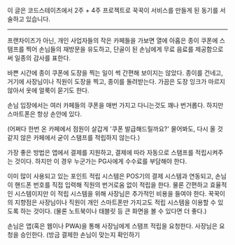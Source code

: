 이 글은 코드스테이츠에서 2주 + 4주 프로젝트로 꾹꾹이 서비스를 만들게 된 동기를 서술하고 있습니다.

---

프랜차이즈가 아닌, 개인 사업자들의 작은 카페들을 가보면 열에 아홉은 종이 쿠폰에 스탬프를 찍어 손님들의 재방문을 유도하고, 단골이 된 손님에게 무료 음료를 제공함으로써 일종의 감사를 표한다.

바쁜 시간에 종이 쿠폰에 도장을 찍는 일이 썩 간편해 보이지는 않았다. 종이를 건네고, 거기에 사장님이나 직원이 도장을 찍고, 종이를 돌려받는다. 가끔은 도장 잉크가 마르지 않아서 옷에 얼룩이 묻기도 한다.

손님 입장에서는 여러 카페들의 쿠폰을 매번 가지고 다니는것도 꽤나 번거롭다. 하지만 스마트폰은 항상 손안에 있다.

(어쩌다 한번 온 카페에서 점원이 살갑게 '쿠폰 발급해드릴까요?' 물어봐도, 다시 올 것 같지 않은 카페에서 굳이 스탬프를 적립하지 않는다.)

가장 좋은 방법은 앱에서 결제를 지원하고, 결제에 따라 자동으로 스탬프를 적립시켜주는 것이다. 하지만 이 경우 누군가는 PG사에게 수수료를 부담해야 한다.

이미 많이 사용되고 있는 포인트 적립 시스템은 POS기의 결제 시스템과 연동되고, 손님이 핸드폰 번호를 직접 입력해 직원의 번거로움 없이 적립을 한다.
물론 간편하고 효율적인 시스템이지만 이 적립 시스템을 위해 사장님은 추가적인 비용을 들여야 한다.
꾹꾹이의 지향점은 사장님이나 직원이 개인 스마트폰만 가지고도 적립 시스템을 이용할 수 있도록 하는 것이다. (물론 노트북이나 태블릿 등 큰 화면을 볼 수 있다면 더 좋다.)

손님은 앱(혹은 웹이나 PWA)을 통해 사장님에게 스탬프 적립을 요청한다.
사장님은 요청을 승인한다. (방금 결제한 손님이 맞는지 확인하기 
<!--stackedit_data:
eyJoaXN0b3J5IjpbLTE5NTk0NTk4MTcsLTE2MjM2NDc2MDRdfQ
==
-->